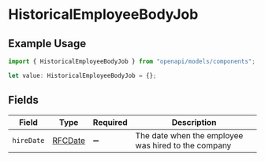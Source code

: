 # HistoricalEmployeeBodyJob

## Example Usage

```typescript
import { HistoricalEmployeeBodyJob } from "openapi/models/components";

let value: HistoricalEmployeeBodyJob = {};
```

## Fields

| Field                                               | Type                                                | Required                                            | Description                                         |
| --------------------------------------------------- | --------------------------------------------------- | --------------------------------------------------- | --------------------------------------------------- |
| `hireDate`                                          | [RFCDate](../../types/rfcdate.md)                   | :heavy_minus_sign:                                  | The date when the employee was hired to the company |